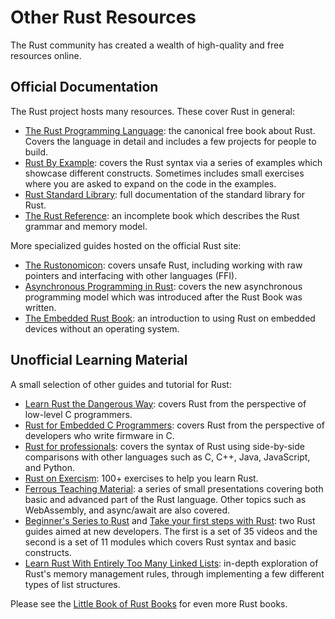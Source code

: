 # Other Rust Resources

The Rust community has created a wealth of high-quality and free resources
online.

## Official Documentation

The Rust project hosts many resources. These cover Rust in general:

* [The Rust Programming Language](https://doc.rust-lang.org/book/): the
  canonical free book about Rust. Covers the language in detail and includes a
  few projects for people to build.
* [Rust By Example](https://doc.rust-lang.org/rust-by-example/): covers the Rust
  syntax via a series of examples which showcase different constructs. Sometimes
  includes small exercises where you are asked to expand on the code in the
  examples.
* [Rust Standard Library](https://doc.rust-lang.org/std/): full documentation of
  the standard library for Rust.
* [The Rust Reference](https://doc.rust-lang.org/reference/): an incomplete book
  which describes the Rust grammar and memory model.

More specialized guides hosted on the official Rust site:

* [The Rustonomicon](https://doc.rust-lang.org/nomicon/): covers unsafe Rust,
  including working with raw pointers and interfacing with other languages
  (FFI).
* [Asynchronous Programming in Rust](https://rust-lang.github.io/async-book/):
  covers the new asynchronous programming model which was introduced after the
  Rust Book was written.
* [The Embedded Rust Book](https://doc.rust-lang.org/stable/embedded-book/): an
  introduction to using Rust on embedded devices without an operating system.

## Unofficial Learning Material

A small selection of other guides and tutorial for Rust:

* [Learn Rust the Dangerous Way](http://cliffle.com/p/dangerust/): covers Rust
  from the perspective of low-level C programmers.
* [Rust for Embedded C
  Programmers](https://opentitan.org/book/doc/rust_for_c_devs.html): covers Rust from
  the perspective of developers who write firmware in C.
* [Rust for professionals](https://overexact.com/rust-for-professionals/):
  covers the syntax of Rust using side-by-side comparisons with other languages
  such as C, C++, Java, JavaScript, and Python.
* [Rust on Exercism](https://exercism.org/tracks/rust): 100+ exercises to help
  you learn Rust.
* [Ferrous Teaching
  Material](https://ferrous-systems.github.io/teaching-material/index.html): a
  series of small presentations covering both basic and advanced part of the
  Rust language. Other topics such as WebAssembly, and async/await are also
  covered.
* [Beginner's Series to
  Rust](https://docs.microsoft.com/en-us/shows/beginners-series-to-rust/) and
  [Take your first steps with
  Rust](https://docs.microsoft.com/en-us/learn/paths/rust-first-steps/): two
  Rust guides aimed at new developers. The first is a set of 35 videos and the
  second is a set of 11 modules which covers Rust syntax and basic constructs.
* [Learn Rust With Entirely Too Many Linked
  Lists](https://rust-unofficial.github.io/too-many-lists/): in-depth
  exploration of Rust's memory management rules, through implementing a few
  different types of list structures.

Please see the [Little Book of Rust Books](https://lborb.github.io/book/) for
even more Rust books.
